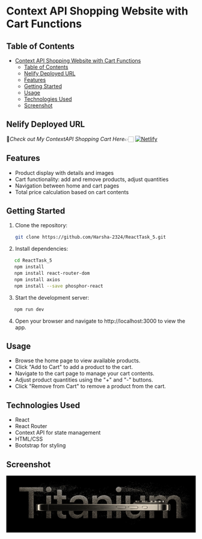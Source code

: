 # Context API Shopping Website with Cart Functions

## Table of Contents

- [Context API Shopping Website with Cart Functions](#context-api-shopping-website-with-cart-functions)
  - [Table of Contents](#table-of-contents)
  - [Nelify Deployed URL](#nelify-deployed-url)
  - [Features](#features)
  - [Getting Started](#getting-started)
  - [Usage](#usage)
  - [Technologies Used](#technologies-used)
  - [Screenshot](#screenshot)
 
## Nelify Deployed URL

🔸*Check out My ContextAPI Shopping Cart  Here*👉🏻 [![Netlify](https://img.shields.io/badge/netlify-%23000000.svg?style=for-the-badge&logo=netlify&logoColor=#00C7B7)](https://contextapi-react-task-5.netlify.app)

## Features

- Product display with details and images
- Cart functionality: add and remove products, adjust quantities
- Navigation between home and cart pages
- Total price calculation based on cart contents

## Getting Started

1. Clone the repository:

   ```bash
   git clone https://github.com/Harsha-2324/ReactTask_5.git

   ```

2. Install dependencies:

```bash
   cd ReactTask_5
   npm install 
   npm install react-router-dom
   npm install axios
   npm install --save phosphor-react
```

3. Start the development server:

```bash
   npm run dev
```

4. Open your browser and navigate to http://localhost:3000 to view the app.

## Usage

- Browse the home page to view available products.
- Click "Add to Cart" to add a product to the cart.
- Navigate to the cart page to manage your cart contents.
- Adjust product quantities using the "+" and "-" buttons.
- Click "Remove from Cart" to remove a product from the cart.

## Technologies Used

- React
- React Router
- Context API for state management
- HTML/CSS
- Bootstrap for styling

## Screenshot

![image](./public/image/Apple_15promax_Banner_1.jpg)